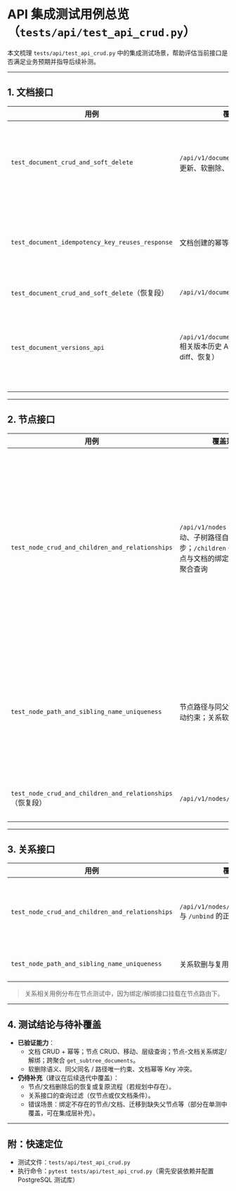# API 集成测试用例总览（`tests/api/test_api_crud.py`）

本文梳理 `tests/api/test_api_crud.py` 中的集成测试场景，帮助评估当前接口是否满足业务预期并指导后续补测。

---

## 1. 文档接口

| 用例 | 覆盖范围 | 核心断言 |
| ---- | -------- | -------- |
| `test_document_crud_and_soft_delete` | `/api/v1/documents` 的创建、查询、更新、软删除、软删除后的查询语义 | - 创建接口写入 `metadata`、`created_by`<br>- 更新接口变更标题并更新 `updated_by`<br>- 软删除后默认查询返回 404，`include_deleted=true` 时返回 200 |
| `test_document_idempotency_key_reuses_response` | 文档创建的幂等性处理 | - 相同 `Idempotency-Key` 与请求体复用原响应<br>- 相同 Key 不同请求体返回 409<br>- 最终仅持久化一条文档记录 |
| `test_document_crud_and_soft_delete`（恢复段） | `/api/v1/documents/{id}/restore` | - 软删后调用恢复接口重新激活文档 |
| `test_document_versions_api` | `/api/v1/documents/{id}/versions*` 相关版本历史 API（列表、详情、diff、恢复） | - 创建/更新文档自动落库快照<br>- 列表返回按版本号排序的数据<br>- diff 展示新增字段与内容变更<br>- 按指定版本恢复返回历史状态 |

---

## 2. 节点接口

| 用例 | 覆盖范围 | 核心断言 |
| ---- | -------- | -------- |
| `test_node_crud_and_children_and_relationships` | `/api/v1/nodes` 的创建、移动、子树路径自动同步；`/children` 子树查询；节点与文档的绑定/解绑以及跨聚合查询 | - 节点创建/更新后 `path` 与父级一致<br>- 调整父节点会级联更新子节点路径<br>- `/children?depth=` 控制层级<br>- `/subtree-documents` 返回（或移除）绑定文档<br>- 解绑后关系列表为空 |
| `test_node_path_and_sibling_name_uniqueness` | 节点路径与同父名称约束；移动约束；关系软删重绑 | - 同层 slug 重复返回 409<br>- 禁止将节点移动到自有子树<br>- 同父同名拒绝，不同父可复用<br>- 解绑后再次绑定复用原关系记录 |
| `test_node_crud_and_children_and_relationships`（恢复段） | `/api/v1/nodes/{id}/restore` | - 软删子节点后可通过恢复接口重新激活 |

---

## 3. 关系接口

| 用例 | 覆盖范围 | 核心断言 |
| ---- | -------- | -------- |
| `test_node_crud_and_children_and_relationships` | `/api/v1/nodes/{id}/bind/{doc_id}` 与 `/unbind` 的正向流程 | - 绑定后 `/relationships?node_id=` 能查到文档<br>- 解绑后 `/relationships` 返回空 |
| `test_node_path_and_sibling_name_uniqueness` | 关系软删与复用 | - `unbind` 后再次 `bind` 返回 200 且不会重复插入 |

> 关系相关用例分布在节点测试中，因为绑定/解绑接口挂载在节点路由下。

---

## 4. 测试结论与待补覆盖

- **已验证能力**：  
  - 文档 CRUD + 幂等；节点 CRUD、移动、层级查询；节点-文档关系绑定/解绑；跨聚合 `get_subtree_documents`。  
  - 软删除语义、同父同名 / 路径唯一约束、文档幂等 Key 冲突。
- **仍待补充**（建议在后续迭代中覆盖）：  
  - 节点/文档删除后的恢复或复原流程（若规划中存在）。  
  - 关系接口的查询过滤（仅节点或仅文档条件）。  
  - 错误场景：绑定不存在的节点/文档、迁移到缺失父节点等（部分在单测中覆盖，可在集成层补充）。

---

## 附：快速定位

- 测试文件：`tests/api/test_api_crud.py`
- 执行命令：`pytest tests/api/test_api_crud.py`（需先安装依赖并配置 PostgreSQL 测试库）
